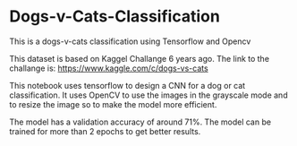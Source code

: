 # Dogs-v-Cats-Classification
This is a dogs-v-cats classification using Tensorflow and Opencv

This dataset is based on Kaggel Challange 6 years ago. The link to the challange is: https://www.kaggle.com/c/dogs-vs-cats

This notebook uses tensorflow to design a CNN for a dog or cat classification. It uses OpenCV to use the images in the grayscale mode and to resize the image so to make the model more efficient.

The model has a validation accuracy of around 71%. The model can be trained for more than 2 epochs to get better results.
